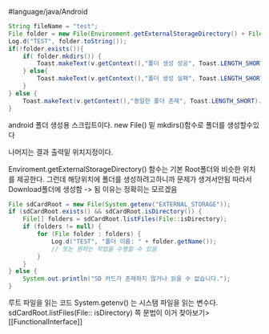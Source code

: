 #language/java/Android 


``` java
String fileName = "test";  
File folder = new File(Environment.getExternalStorageDirectory() + File.separator + "Download" + File.separator + fileName);  
Log.d("TEST", folder.toString());  
if(!folder.exists()){  
    if( folder.mkdirs()) {  
        Toast.makeText(v.getContext(),"폴더 생성 성공", Toast.LENGTH_SHORT).show();  
    } else{  
        Toast.makeText(v.getContext(),"폴더 생성 실패", Toast.LENGTH_SHORT).show();  
    }  
} else {  
    Toast.makeText(v.getContext(),"동일한 폴더 존제", Toast.LENGTH_SHORT).show();  
}
```
android 폴더 생성용 스크립트이다.
new File() 밑 mkdirs()함수로 폴더를 생성할수있다

나머지는 결과 출력밑 위치지정이다.

Enviroment.getExternalStorageDirectory() 함수는 기본 Root폴더와 비슷한 위치를 제공한다.
그런데 해당위치에 폴더를 생성하려고하니까 문제가 생겨서안됨
따라서 Download폴더에 생성함 -> 됨
이유는 정확히는 모르겠음


``` java
File sdCardRoot = new File(System.getenv("EXTERNAL_STORAGE"));  
if (sdCardRoot.exists() && sdCardRoot.isDirectory()) {  
    File[] folders = sdCardRoot.listFiles(File::isDirectory);  
    if (folders != null) {  
        for (File folder : folders) {
            Log.d("TEST", "폴더 이름: " + folder.getName());  
            // 또는 원하는 작업을 수행할 수 있음  
        }  
    }  
} else {  
    System.out.println("SD 카드가 존재하지 않거나 읽을 수 없습니다.");  
}
```
루트 파일을 읽는 코드
System.getenv() 는 시스탬 파일을 읽는 변수다. 
sdCardRoot.listFiles(File:: isDirectory) 쪽 문법이 이거 찾아보기>[[FunctionalInterface]]

